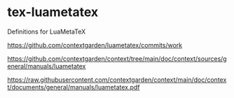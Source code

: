 # tex-luametatex

Definitions for LuaMetaTeX

https://github.com/contextgarden/luametatex/commits/work

https://github.com/contextgarden/context/tree/main/doc/context/sources/general/manuals/luametatex

https://raw.githubusercontent.com/contextgarden/context/main/doc/context/documents/general/manuals/luametatex.pdf
